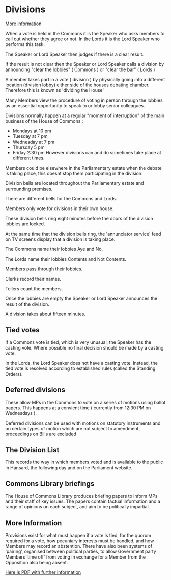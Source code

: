 # Divisions


[More information](http://www.parliament.uk/about/how/business/divisions/)


When a vote is held in the Commons it is the Speaker who asks members to call out whether they agree or not. 
In the Lords it is the Lord Speaker who performs this task.


The Speaker or Lord Speaker then judges if there is a clear result.


If the result is not clear then the Speaker or Lord Speaker calls a division by announcing "clear the lobbies" ( Commons ) or "clear the bar" ( Lords )


A member takes part in a vote ( division ) by physically going into a different location (division lobby) either side of the houses debating chamber. Therefore this is known as 'dividing the House'


Many Members view the procedure of voting in person through the lobbies as an essential opportunity to speak to or lobby senior colleagues.


Divisions normally happen at a regular "moment of interruption" of the main business of the House of Commons :
* Mondays at 10 pm
* Tuesday at 7 pm
* Wednesday at 7 pm
* Thursday 5 pm
* Friday 2:30 pm
However divisions can and do sometimes take place at different times.


Members could be elsewhere in the Parliamentary estate when the debate is taking place, this doesnt stop them participating in the division.


Division bells are located throughout the Parliamentary estate and surrounding premises. 

There are different bells for the Commons and Lords.

Members only vote for divisions in their own house.

These division bells ring eight minutes before the doors of the division lobbies are locked.

At the same time that the division bells ring, the 'annunciator service' feed on TV screens display that a division is taking place.


The Commons name their lobbies Aye and No.

The Lords name their lobbies Contents and Not Contents.

Members pass through their lobbies.

Clerks record their names.

Tellers count the members.

Once the lobbies are empty the Speaker or Lord Speaker announces the result of the division.

A division takes about fifteen minutes.

## Tied votes
If a Commons vote is tied, which is very unusual, the Speaker has the casting vote.
Where possible no final decision should be made by a casting vote.

In the Lords, the Lord Speaker does not have a casting vote. Instead, the tied vote is resolved according to established rules (called the Standing Orders).

## Deferred divisions 
These allow MPs in the Commons to vote on a series of motions using ballot papers. This happens at a convient time ( currently from 12:30 PM  on Wednesdays ).

Deferred divisions can be used with motions on statutory instruments and on certain types of motion which are not subject to amendment, proceedings on Bills are excluded

## The Division List
This records the way in which members voted and is available to the public in Hansard, the following day and on the Parliament website.

## Commons Library briefings
The House of Commons Library produces briefing papers to inform MPs and their staff of key issues. The papers contain factual information and a range of opinions on each subject, and aim to be politically impartial.

## More Information

Provisions exist for what must happen if a vote is tied, for the quorum required for a vote, how pecuniary interests must be handled, and how Members may record an abstention. There have also been systems of ‘pairing’, organised between political parties, to allow Government party Members ‘time off’ from voting in exchange for a Member from the Opposition also being absent.

[Here is PDF with further information](http://researchbriefings.files.parliament.uk/documents/SN06401/SN06401.pdf)